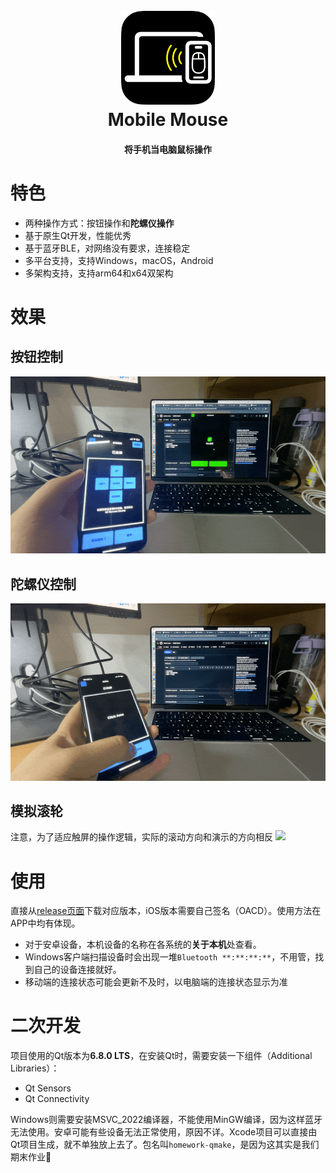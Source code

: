 <h1 align="center">
  <br>
  <img src="https://raw.githubusercontent.com/stephen-zeng/Mobile-Mouse/master/android_icon.png" width="150"/>
  <br>
  Mobile Mouse
  <br>
</h1>
<h4 align="center">将手机当电脑鼠标操作</h4>

# 特色 #
+ 两种操作方式：按钮操作和**陀螺仪操作**
+ 基于原生Qt开发，性能优秀
+ 基于蓝牙BLE，对网络没有要求，连接稳定
+ 多平台支持，支持Windows，macOS，Android
+ 多架构支持，支持arm64和x64双架构

# 效果 #
## 按钮控制 ##
![](https://raw.githubusercontent.com/stephen-zeng/Mobile-Mouse/master/demo_button.gif)

## 陀螺仪控制 ##
![](https://raw.githubusercontent.com/stephen-zeng/Mobile-Mouse/master/demo_sensor.gif)

## 模拟滚轮 ##
注意，为了适应触屏的操作逻辑，实际的滚动方向和演示的方向相反
![](https://raw.githubusercontent.com/stephen-zeng/Mobile-Mouse/master/demo_scroll.gif)

# 使用 #
直接从[release页面](https://github.com/stephen-zeng/Mobile-Mouse/releases)下载对应版本，iOS版本需要自己签名（OACD）。使用方法在APP中均有体现。
+ 对于安卓设备，本机设备的名称在各系统的**关于本机**处查看。
+ Windows客户端扫描设备时会出现一堆`Bluetooth **:**:**:**`，不用管，找到自己的设备连接就好。
+ 移动端的连接状态可能会更新不及时，以电脑端的连接状态显示为准

# 二次开发 #
项目使用的Qt版本为**6.8.0 LTS**，在安装Qt时，需要安装一下组件（Additional Libraries）：
+ Qt Sensors
+ Qt Connectivity

Windows则需要安装MSVC_2022编译器，不能使用MinGW编译，因为这样蓝牙无法使用。安卓可能有些设备无法正常使用，原因不详。Xcode项目可以直接由Qt项目生成，就不单独放上去了。包名叫`homework-qmake`，是因为这其实是我们期末作业🤣
